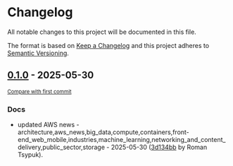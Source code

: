 # Changelog

All notable changes to this project will be documented in this file.

The format is based on [Keep a Changelog](http://keepachangelog.com/en/1.0.0/)
and this project adheres to [Semantic Versioning](http://semver.org/spec/v2.0.0.html).

<!-- insertion marker -->
## [0.1.0](https://github.com/tsypuk/aws-news/releases/tag/ver-2025-05-300.1.0) - 2025-05-30

<small>[Compare with first commit](https://github.com/tsypuk/aws-news/compare/9c838930f015538da3344a548b99aefedf29242a...ver-2025-05-30)</small>

### Docs

- updated AWS news - architecture,aws_news,big_data,compute,containers,front-end_web_mobile,industries,machine_learning,networking_and_content_delivery,public_sector,storage - 2025-05-30 ([3d134bb](https://github.com/tsypuk/aws-news/commit/3d134bbd579cce76768cde5a87fb9819a5f1ee3b) by Roman Tsypuk).

